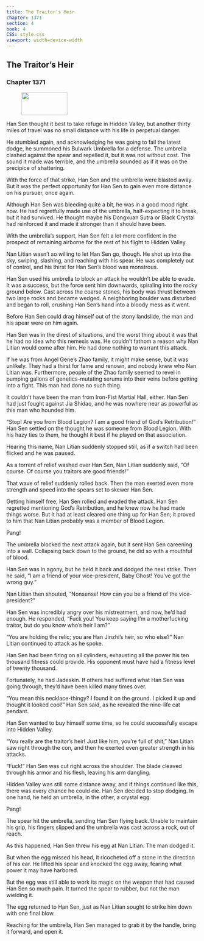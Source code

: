 ```yaml
---
title: The Traitor’s Heir
chapter: 1371
section: 4
book: 4
CSS: style.css
viewport: width=device-width
---
```


## The Traitor’s Heir

### Chapter 1371

<figure>
	<img src="../Images/gem.gif" alt="" id="gem" width="120" height="60" />
</figure>

Han Sen thought it best to take refuge in Hidden Valley, but another thirty miles of travel was no small distance with his life in perpetual danger.

He stumbled again, and acknowledging he was going to fail the latest dodge, he summoned his Bulwark Umbrella for a defense. The umbrella clashed against the spear and repelled it, but it was not without cost. The sound it made was terrible, and the umbrella sounded as if it was on the precipice of shattering.

With the force of that strike, Han Sen and the umbrella were blasted away. But it was the perfect opportunity for Han Sen to gain even more distance on his pursuer, once again.

Although Han Sen was bleeding quite a bit, he was in a good mood right now. He had regretfully made use of the umbrella, half-expecting it to break, but it had survived. He thought maybe his Dongxuan Sutra or Black Crystal had reinforced it and made it stronger than it should have been.

With the umbrella’s support, Han Sen felt a lot more confident in the prospect of remaining airborne for the rest of his flight to Hidden Valley.

Nan Litian wasn’t so willing to let Han Sen go, though. He shot up into the sky, swiping, slashing, and reaching with his spear. He was completely out of control, and his thirst for Han Sen’s blood was monstrous.

Han Sen used his umbrella to block an attack he wouldn’t be able to evade. It was a success, but the force sent him downwards, spiraling into the rocky ground below. Cast across the coarse stones, his body was thrust between two large rocks and became wedged. A neighboring boulder was disturbed and began to roll, crushing Han Sen’s hand into a bloody mess as it went.

Before Han Sen could drag himself out of the stony landslide, the man and his spear were on him again.

Han Sen was in the direst of situations, and the worst thing about it was that he had no idea who this nemesis was. He couldn’t fathom a reason why Nan Litian would come after him. He had done nothing to warrant this attack.

If he was from Angel Gene’s Zhao family, it might make sense, but it was unlikely. They had a thirst for fame and renown, and nobody knew who Nan Litian was. Furthermore, people of the Zhao family seemed to revel in pumping gallons of genetics-mutating serums into their veins before getting into a fight. This man had done no such thing.

It couldn’t have been the man from Iron-Fist Martial Hall, either. Han Sen had just fought against Jia Shidao, and he was nowhere near as powerful as this man who hounded him.

“Stop! Are you from Blood Legion? I am a good friend of God’s Retribution!” Han Sen settled on the thought he was someone from Blood Legion. With his hazy ties to them, he thought it best if he played on that association.

Hearing this name, Nan Litian suddenly stopped still, as if a switch had been flicked and he was paused.

As a torrent of relief washed over Han Sen, Nan Litian suddenly said, “Of course. Of course you traitors are good friends!”

That wave of relief suddenly rolled back. Then the man exerted even more strength and speed into the spears set to skewer Han Sen.

Getting himself free, Han Sen rolled and evaded the attack. Han Sen regretted mentioning God’s Retribution, and he knew now he had made things worse. But it had at least cleared one thing up for Han Sen; it proved to him that Nan Litian probably was a member of Blood Legion.

Pang!

The umbrella blocked the next attack again, but it sent Han Sen careening into a wall. Collapsing back down to the ground, he did so with a mouthful of blood.

Han Sen was in agony, but he held it back and dodged the next strike. Then he said, “I am a friend of your vice-president, Baby Ghost! You’ve got the wrong guy.”

Nan Litian then shouted, “Nonsense! How can you be a friend of the vice-president?”

Han Sen was incredibly angry over his mistreatment, and now, he’d had enough. He responded, “Fuck you! You keep saying I’m a motherfucking traitor, but do you know who’s heir I am?”

“You are holding the relic; you are Han Jinzhi’s heir, so who else?” Nan Litian continued to attack as he spoke.

Han Sen had been firing on all cylinders, exhausting all the power his ten thousand fitness could provide. His opponent must have had a fitness level of twenty thousand.

Fortunately, he had Jadeskin. If others had suffered what Han Sen was going through, they’d have been killed many times over.

“You mean this necklace-thingy? I found it on the ground. I picked it up and thought it looked cool!” Han Sen said, as he revealed the nine-life cat pendant.

Han Sen wanted to buy himself some time, so he could successfully escape into Hidden Valley.

“You really are the traitor’s heir! Just like him, you’re full of shit,” Nan Litian saw right through the con, and then he exerted even greater strength in his attacks.

“Fuck!” Han Sen was cut right across the shoulder. The blade cleaved through his armor and his flesh, leaving his arm dangling.

Hidden Valley was still some distance away, and if things continued like this, there was every chance he could die. Han Sen decided to stop dodging. In one hand, he held an umbrella, in the other, a crystal egg.

Pang!

The spear hit the umbrella, sending Han Sen flying back. Unable to maintain his grip, his fingers slipped and the umbrella was cast across a rock, out of reach.

As this happened, Han Sen threw his egg at Nan Litian. The man dodged it.

But when the egg missed his head, it ricocheted off a stone in the direction of his ear. He lifted his spear and knocked the egg away, fearing what power it may have harbored.

But the egg was still able to work its magic on the weapon that had caused Han Sen so much pain. It turned the spear to rubber, but not the man wielding it.

The egg returned to Han Sen, just as Nan Litian sought to strike him down with one final blow.

Reaching for the umbrella, Han Sen managed to grab it by the handle, bring it forward, and open it.